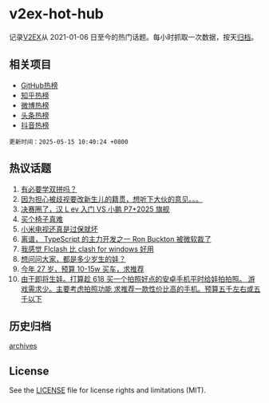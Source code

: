# v2ex-hot-hub

 记录[V2EX](https://www.v2ex.com/)从 2021-01-06 日至今的热门话题。每小时抓取一次数据，按天[归档](archives)。
 
 ## 相关项目

- [GitHub热榜](https://github.com/lonnyzhang423/github-hot-hub)
- [知乎热榜](https://github.com/lonnyzhang423/zhihu-hot-hub)
- [微博热榜](https://github.com/lonnyzhang423/weibo-hot-hub)
- [头条热榜](https://github.com/lonnyzhang423/toutiao-hot-hub)
- [抖音热榜](https://github.com/lonnyzhang423/douyin-hot-hub)


 `更新时间：2025-05-15 10:40:24 +0800`

## 热议话题

1. [有必要学双拼吗？](https://www.v2ex.com/t/1131675)
1. [因为担心被歧视要改新生儿的籍贯，想听下大伙的意见。。。](https://www.v2ex.com/t/1131843)
1. [决赛圈了，汉 L ev 入门 VS 小鹏 P7+2025 旗舰](https://www.v2ex.com/t/1131645)
1. [买个椅子真难](https://www.v2ex.com/t/1131637)
1. [小米电视还真是过保就坏](https://www.v2ex.com/t/1131728)
1. [离谱， TypeScript 的主力开发之一 Ron Buckton 被微软裁了](https://www.v2ex.com/t/1131670)
1. [我感觉 Flclash 比 clash for windows 好用](https://www.v2ex.com/t/1131724)
1. [想问问大家，都是多少岁生的娃？](https://www.v2ex.com/t/1131730)
1. [今年 27 岁，预算 10-15w 买车，求推荐](https://www.v2ex.com/t/1131639)
1. [由于即将生娃。打算趁 618 买一个拍照好点的安卓手机平时给娃拍拍照。 游戏需求少。主要考虑拍照功能 求推荐一款性价比高的手机。预算五千左右或五千以下](https://www.v2ex.com/t/1131648)

## 历史归档

[archives](archives)

## License

See the [LICENSE](LICENSE) file for license rights and limitations (MIT).
